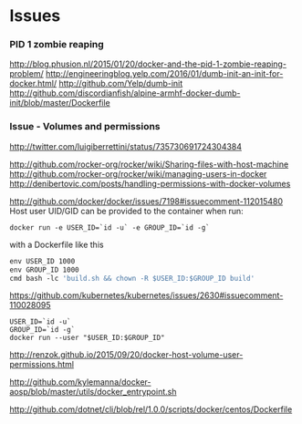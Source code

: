 # Issues



### PID 1 zombie reaping
http://blog.phusion.nl/2015/01/20/docker-and-the-pid-1-zombie-reaping-problem/
http://engineeringblog.yelp.com/2016/01/dumb-init-an-init-for-docker.html/
http://github.com/Yelp/dumb-init
http://github.com/discordianfish/alpine-armhf-docker-dumb-init/blob/master/Dockerfile



### Issue - Volumes and permissions
http://twitter.com/luigiberrettini/status/735730691724304384

http://github.com/rocker-org/rocker/wiki/Sharing-files-with-host-machine
http://github.com/rocker-org/rocker/wiki/managing-users-in-docker
http://denibertovic.com/posts/handling-permissions-with-docker-volumes

http://github.com/docker/docker/issues/7198#issuecomment-112015480
Host user UID/GID can be provided to the container when run:
```shell
docker run -e USER_ID=`id -u` -e GROUP_ID=`id -g`
```
with a Dockerfile like this
```Dockerfile
env USER_ID 1000
env GROUP_ID 1000
cmd bash -lc 'build.sh && chown -R $USER_ID:$GROUP_ID build'
```

https://github.com/kubernetes/kubernetes/issues/2630#issuecomment-110028095
```shell
USER_ID=`id -u`
GROUP_ID=`id -g`
docker run --user "$USER_ID:$GROUP_ID"
```

http://renzok.github.io/2015/09/20/docker-host-volume-user-permissions.html

http://github.com/kylemanna/docker-aosp/blob/master/utils/docker_entrypoint.sh

http://github.com/dotnet/cli/blob/rel/1.0.0/scripts/docker/centos/Dockerfile